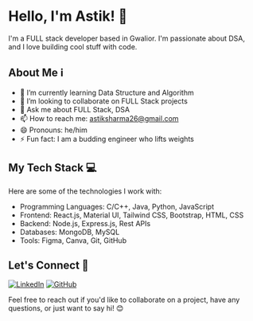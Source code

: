 # Hello, I'm Astik! 👋

I'm a FULL stack developer based in Gwalior. I'm passionate about DSA, and I love building cool stuff with code.

## About Me ℹ️

- 🌱 I’m currently learning Data Structure and Algorithm
- 💞️ I’m looking to collaborate on FULL Stack projects
- 💬 Ask me about FULL Stack, DSA
- 📫 How to reach me: [astiksharma26@gmail.com](mailto:astiksharma26@gmail.com)
- 😄 Pronouns: he/him
- ⚡ Fun fact: I am a budding engineer who lifts weights 

## My Tech Stack 💻

Here are some of the technologies I work with:

- Programming Languages: C/C++, Java, Python, JavaScript
- Frontend: React.js, Material UI, Tailwind CSS, Bootstrap, HTML, CSS
- Backend: Node.js, Express.js, Rest APIs
- Databases: MongoDB, MySQL
- Tools: Figma, Canva, Git, GitHub

## Let's Connect 🤝

[![LinkedIn](https://img.shields.io/badge/-LinkedIn-blue?style=for-the-badge&logo=linkedin)](https://www.linkedin.com/in/astiksharma/)
[![GitHub](https://img.shields.io/badge/-GitHub-black?style=for-the-badge&logo=github)](https://github.com/AstikSharma/)

Feel free to reach out if you'd like to collaborate on a project, have any questions, or just want to say hi! 😊
